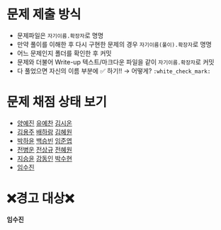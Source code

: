 # 문제 제출 방식

* 문제파일은 `자기이름.확장자`로 명명
* 만약 풀이를 이해한 후 다시 구현한 문제의 경우 `자기이름(풀이).확장자`로 명명
* 어느 문제인지 폴더를 확인한 후 커밋
* 문제와 더불어 Write-up 텍스트/마크다운 파일을 같이 `자기이름.확장자`로 커밋
* 다 풀었으면 자신의 이름 부분에 :white_check_mark: 하기!! → 어떻게? `:white_check_mark:`



# 문제 채점 상태 보기

* [양예진](https://www.acmicpc.net/status?user_id=suhyun926)   [유예찬](https://www.acmicpc.net/status?user_id=fbdp1202)   [김시온](https://www.acmicpc.net/status?user_id=slon11)
* [김용주](https://www.acmicpc.net/status?user_id=jhvl4130)   [배하람](https://www.acmicpc.net/status?user_id=gkfkagkfka12)   [김혜원](https://www.acmicpc.net/status?user_id=db3p)
* [박하윤](https://www.acmicpc.net/status?user_id=gkahsdl)   [백승빈](https://www.acmicpc.net/status?user_id=noely1008)   [임준엽](https://www.acmicpc.net/status?user_id=okinawaman)
* [전병운](https://www.acmicpc.net/status?user_id=quddnsrnt)   [전상규](https://www.acmicpc.net/status?user_id=wjstkdrb91)   [전혜원](https://www.acmicpc.net/status?user_id=hyeon62)
* [지승윤](https://www.acmicpc.net/status?user_id=csy1874)   [강동인](https://www.acmicpc.net/status?user_id=dongin)   [박수현](https://www.acmicpc.net/status?user_id=suhyun926)
* [임수진](https://www.acmicpc.net/status?user_id=imsujin0)

 

# :x:경고 대상:x:

**임수진**